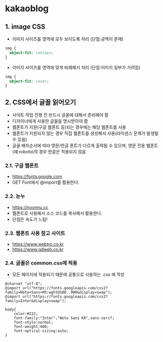 # kakaoblog

## 1. image CSS

- 이미지 사이즈를 영역에 모두 보이도록 처리 (단점:공백이 존재)

```css
img {
  object-fit: contain;
}
```

- 이미지 사이즈를 영역에 맞게 비례해서 처리 (단점:이미지 일부가 가려짐)

```css
img {
  object-fit: cover;
}
```

## 2. CSS에서 글꼴 읽어오기

- 사이트 작업 진행 전 반드시 글꼴에 대해서 준비해야 함
- 디자이너에게 사용한 글꼴을 명시받아야 함
- 웹폰트가 지원(구글 웹폰트 등)되는 경우에는 해당 웹폰트를 사용
- 웹폰트가 지원되지 않는 경우 직접 웹폰트를 생성해서 사용(라이센스 문제가 발생될 수 있음)
- 글꼴 배치순서에 따라 영문/한글 폰트가 다르게 출력될 수 있으며, 영문 전용 웹폰트(예:roboto)의 경우 한글은 적용되지 않음

### 2.1. 구글 웹폰트

- https://fonts.google.com
- GET Font에서 @import를 활용한다.

### 2.2. 눈누

- https://noonnu.cc
- 웹폰트로 사용해서 소스 코드를 복사해서 활용한다.
- 단점은 속도가 느림!

### 2.3. 웹폰트 사용 참고 사이트

- https://www.webtro.co.kr
- https://www.gdweb.co.kr

### 2.4. 글꼴은 common.css에 적용

- 모든 페이지에 적용되기 때문에 공통으로 사용하는 .css 에 작성

```
@charset "utf-8";
@import url("https://fonts.googleapis.com/css2?family=Noto+Sans+KR:wght@100..900&display=swap");
@import url("https://fonts.googleapis.com/css2?family=Inter&display=swap");

body{
    color:#222;
    font-family:"Inter","Noto Sans KR",sans-serif;
    font-style:normal;
    font-weight:400;
    font-optical-sizing:auto;
}
```
